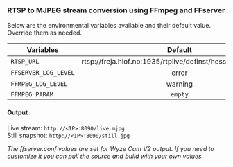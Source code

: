 ### RTSP to MJPEG stream conversion using FFmpeg and FFserver

Below are the environmental variables available and their default value. Override them as needed.

| Variables            | Default                                                      |
|----------------------|:------------------------------------------------------------:|
| `RTSP_URL`           | rtsp://freja.hiof.no:1935/rtplive/definst/hessdalen03.stream |
| `FFSERVER_LOG_LEVEL` | error                                                        |
| `FFMPEG_LOG_LEVEL`   | warning                                                      |
| `FFMPEG_PARAM`       | `empty`                                                      |


#### Output

Live stream: `http://<IP>:8090/live.mjpg`  
Still snapshot: `http://<IP>:8090/still.jpg`


*The ffserver.conf values are set for Wyze Cam V2 output. If you need to customize it you can pull the source and build with your own values.*
